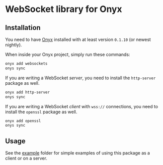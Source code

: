# WebSocket library for Onyx

## Installation

You need to have [Onyx](https://onyxlang.io) installed with at least version `0.1.10` (or newest nightly).

When inside your Onyx project, simply run these commands:

```sh
onyx add websockets
onys sync
```

If you are writing a WebSocket *server*, you need to install the `http-server` package as well.

```sh
onyx add http-server
onys sync
```

If you are writing a WebSocket *client* with `wss://` connections, you need to install the `openssl` package as well.

```sh
onyx add openssl
onys sync
```

## Usage

See the [example](https://github.com/onyx-lang/pkg-websockets/tree/main/example) folder for simple examples of using this package as a client or on a server.

